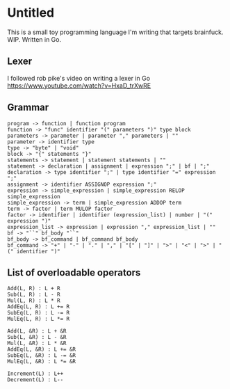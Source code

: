 # Untitled

This is a small toy programming language I'm writing that targets brainfuck. WIP. Written in Go.

## Lexer

I followed rob pike's video on writing a lexer in Go https://www.youtube.com/watch?v=HxaD_trXwRE

## Grammar

```
program -> function | function program
function -> "func" identifier "(" parameters ")" type block
parameters -> parameter | parameter "," parameters | ""
parameter -> identifier type
type -> "byte" | "void"
block -> "{" statements "}"
statements -> statement | statement statements | ""
statement -> declaration | assignment | expression ";" | bf | ";"
declaration -> type identifier ";" | type identifier "=" expression ";"
assignment -> identifier ASSIGNOP expression ";"
expression -> simple_expression | simple_expression RELOP simple_expression
simple_expression -> term | simple_expression ADDOP term
term -> factor | term MULOP factor
factor -> identifier | identifier (expression_list) | number | "(" expression ")"
expression_list -> expression | expression "," expression_list | ""
bf -> "``" bf_body "``"
bf_body -> bf_command | bf_command bf_body
bf_command -> "+" | "-" | "." | "," | "[" | "]" | ">" | "<" | ">" | "(" identifier ")"
```

## List of overloadable operators

```
Add(L, R) : L + R
Sub(L, R) : L - R
Mul(L, R) : L * R
AddEq(L, R) : L += R
SubEq(L, R) : L -= R
MulEq(L, R) : L *= R

Add(L, &R) : L + &R
Sub(L, &R) : L - &R
Mul(L, &R) : L * &R
AddEq(L, &R) : L += &R
SubEq(L, &R) : L -= &R
MulEq(L, &R) : L *= &R

Increment(L) : L++
Decrement(L) : L--
```
